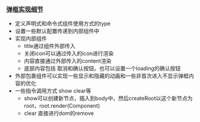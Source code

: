 ### [弹框实现细节](https://juejin.cn/post/7238859210661888061?searchId=20230716213122DE171AE6B5A4A3A5473D#heading-11)

- 定义声明式和命令式组件使用方式的type
- 设置一些默认配置传递到内部组件中
- 实现内部组件
    - title通过组件外部传入
    - 关闭icon可以通过传入的icon进行渲染
    - 内容直接通过外部传入的content渲染
    - 底部内容包括 取消和确认按钮。也可以设置一个loading的确认按钮
- 外部包裹组件可以实现一些显示和隐藏的动画和一些非首次进入不显示弹框内容的优化
- 一些指令调用方式 show clear等
    - show可以创建新节点，插入到body中，然后createRoot以这个新节点为root，root.render(Component)
    - clear 直接进行dom的remove

